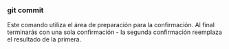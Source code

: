 ### git commit
Este comando utiliza el área de preparación para la confirmación.
Al final terminarás con una sola confirmación - la segunda confirmación reemplaza el resultado de la primera.